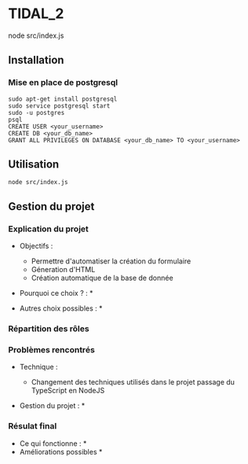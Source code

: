 # TIDAL_2

node src/index.js
## Installation

### Mise en place de postgresql
```
sudo apt-get install postgresql
sudo service postgresql start
sudo -u postgres
psql
CREATE USER <your_username>
CREATE DB <your_db_name>
GRANT ALL PRIVILEGES ON DATABASE <your_db_name> TO <your_username>
``` 

## Utilisation

```
node src/index.js
```

## Gestion du projet

### Explication du projet
* Objectifs : 
    * Permettre d'automatiser la création du formulaire
    * Géneration d'HTML
    * Création automatique de la base de donnée

* Pourquoi ce choix ? : 
    * 

* Autres choix possibles : 
    * 

### Répartition des rôles


### Problèmes rencontrés
* Technique : 
    * Changement des techniques utilisés dans le projet passage du TypeScript en NodeJS

* Gestion du projet : 
    *

### Résulat final
* Ce qui fonctionne :
    * 
* Améliorations possibles
    * 

